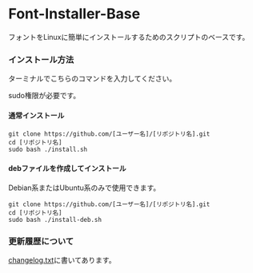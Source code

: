 # Font-Installer-Base
フォントをLinuxに簡単にインストールするためのスクリプトのベースです。

### インストール方法

ターミナルでこちらのコマンドを入力してください。

sudo権限が必要です。

#### 通常インストール

```
git clone https://github.com/[ユーザー名]/[リポジトリ名].git
cd [リポジトリ名]
sudo bash ./install.sh
```

#### debファイルを作成してインストール

Debian系またはUbuntu系のみで使用できます。

```
git clone https://github.com/[ユーザー名]/[リポジトリ名].git
cd [リポジトリ名]
sudo bash ./install-deb.sh
```

### 更新履歴について

[changelog.txt](./changelog.txt)に書いてあります。
